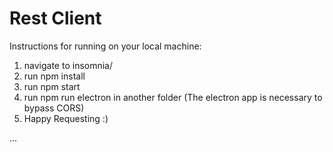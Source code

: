 # Rest Client 

Instructions for running on your local machine:

1. navigate to insomnia/
2. run npm install
3. run npm start
4. run npm run electron in another folder (The electron app is necessary to bypass CORS)
5. Happy Requesting :)

...
